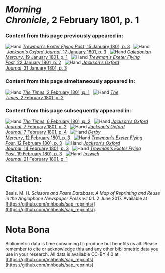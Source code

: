 # *Morning Chronicle*, 2 February 1801, p. 1  
  
### Content from this page previously appeared in:  
![Hand](http://scissorsandpaste.net/wp-content/uploads/2017/06/smallhandpointer.png) [*Trewman's Exeter Flying Post*, 15 January 1801, p. 3](https://mhbeals.github.io/sap_html/Trewman's-Exeter-Flying-Post/Trewman's-Exeter-Flying-Post-15-January-1801-p-3)  
![Hand](http://scissorsandpaste.net/wp-content/uploads/2017/06/smallhandpointer.png) [*Jackson's Oxford Journal*, 17 January 1801, p. 3](https://mhbeals.github.io/sap_html/Jackson's-Oxford-Journal/Jackson's-Oxford-Journal-17-January-1801-p-3)  
![Hand](http://scissorsandpaste.net/wp-content/uploads/2017/06/smallhandpointer.png) [*Caledonian Mercury*, 19 January 1801, p. 1](https://mhbeals.github.io/sap_html/Caledonian-Mercury/Caledonian-Mercury-19-January-1801-p-1)  
![Hand](http://scissorsandpaste.net/wp-content/uploads/2017/06/smallhandpointer.png) [*Trewman's Exeter Flying Post*, 22 January 1801, p. 2](https://mhbeals.github.io/sap_html/Trewman's-Exeter-Flying-Post/Trewman's-Exeter-Flying-Post-22-January-1801-p-2)  
![Hand](http://scissorsandpaste.net/wp-content/uploads/2017/06/smallhandpointer.png) [*Jackson's Oxford Journal*, 31 January 1801, p. 3](https://mhbeals.github.io/sap_html/Jackson's-Oxford-Journal/Jackson's-Oxford-Journal-31-January-1801-p-3)  
  
### Content from this page simeltaneously appeared in:  
![Hand](http://scissorsandpaste.net/wp-content/uploads/2017/06/smallhandpointer.png) [*The Times*, 2 February 1801, p. 1](https://mhbeals.github.io/sap_html/The-Times/The-Times-2-February-1801-p-1)  
![Hand](http://scissorsandpaste.net/wp-content/uploads/2017/06/smallhandpointer.png) [*The Times*, 2 February 1801, p. 2](https://mhbeals.github.io/sap_html/The-Times/The-Times-2-February-1801-p-2)  
  
### Content from this page subsequently appeared in:  
![Hand](http://scissorsandpaste.net/wp-content/uploads/2017/06/smallhandpointer.png) [*The Times*, 6 February 1801, p. 2](https://mhbeals.github.io/sap_html/The-Times/The-Times-6-February-1801-p-2)  
![Hand](http://scissorsandpaste.net/wp-content/uploads/2017/06/smallhandpointer.png) [*Jackson's Oxford Journal*, 7 February 1801, p. 2](https://mhbeals.github.io/sap_html/Jackson's-Oxford-Journal/Jackson's-Oxford-Journal-7-February-1801-p-2)  
![Hand](http://scissorsandpaste.net/wp-content/uploads/2017/06/smallhandpointer.png) [*Jackson's Oxford Journal*, 7 February 1801, p. 4](https://mhbeals.github.io/sap_html/Jackson's-Oxford-Journal/Jackson's-Oxford-Journal-7-February-1801-p-4)  
![Hand](http://scissorsandpaste.net/wp-content/uploads/2017/06/smallhandpointer.png) [*Derby Mercury*, 12 February 1801, p. 3](https://mhbeals.github.io/sap_html/Derby-Mercury/Derby-Mercury-12-February-1801-p-3)  
![Hand](http://scissorsandpaste.net/wp-content/uploads/2017/06/smallhandpointer.png) [*Trewman's Exeter Flying Post*, 12 February 1801, p. 3](https://mhbeals.github.io/sap_html/Trewman's-Exeter-Flying-Post/Trewman's-Exeter-Flying-Post-12-February-1801-p-3)  
![Hand](http://scissorsandpaste.net/wp-content/uploads/2017/06/smallhandpointer.png) [*Jackson's Oxford Journal*, 14 February 1801, p. 3](https://mhbeals.github.io/sap_html/Jackson's-Oxford-Journal/Jackson's-Oxford-Journal-14-February-1801-p-3)  
![Hand](http://scissorsandpaste.net/wp-content/uploads/2017/06/smallhandpointer.png) [*Trewman's Exeter Flying Post*, 19 February 1801, p. 3](https://mhbeals.github.io/sap_html/Trewman's-Exeter-Flying-Post/Trewman's-Exeter-Flying-Post-19-February-1801-p-3)  
![Hand](http://scissorsandpaste.net/wp-content/uploads/2017/06/smallhandpointer.png) [*Ipswich Journal*, 21 February 1801, p. 1](https://mhbeals.github.io/sap_html/Ipswich-Journal/Ipswich-Journal-21-February-1801-p-1)  


# Citation: 

Beals. M. H. *Scissors and Paste Database: A Map of Reprinting and Reuse in the Anglophone Newspaper Press v.1.0.1.* 2 June 2017. Available at [https://github.com/mhbeals/sap_reprints/](https://github.com/mhbeals/sap_reprints/). 

# Nota Bona

Bibliometric data is time consuming to produce but benefits us all. Please remember to cite or acknowledge this and any other bibliometric data you use in your research. All data is available CC-BY 4.0 at [https://github.com/mhbeals/sap_reprints](https://github.com/mhbeals/sap_reprints)